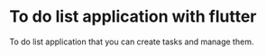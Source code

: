 # To do list application with flutter

To do list application that you can create tasks and manage them.